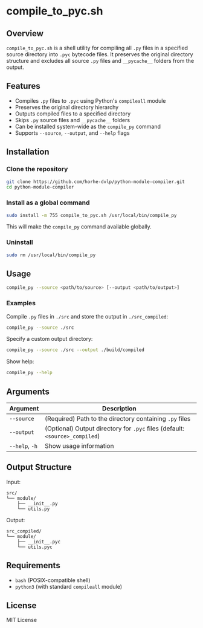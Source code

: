 # compile_to_pyc.sh

## Overview

`compile_to_pyc.sh` is a shell utility for compiling all `.py` files in a specified source directory into `.pyc` bytecode files. It preserves the original directory structure and excludes all source `.py` files and `__pycache__` folders from the output.

## Features

- Compiles `.py` files to `.pyc` using Python's `compileall` module
- Preserves the original directory hierarchy
- Outputs compiled files to a specified directory
- Skips `.py` source files and `__pycache__` folders
- Can be installed system-wide as the `compile_py` command
- Supports `--source`, `--output`, and `--help` flags

## Installation

### Clone the repository

```bash
git clone https://github.com/horhe-dvlp/python-module-compiler.git
cd python-module-compiler
```

### Install as a global command

```bash
sudo install -m 755 compile_to_pyc.sh /usr/local/bin/compile_py
```

This will make the `compile_py` command available globally.

### Uninstall

```bash
sudo rm /usr/local/bin/compile_py
```

## Usage

```bash
compile_py --source <path/to/source> [--output <path/to/output>]
```

### Examples

Compile `.py` files in `./src` and store the output in `./src_compiled`:

```bash
compile_py --source ./src
```

Specify a custom output directory:

```bash
compile_py --source ./src --output ./build/compiled
```

Show help:

```bash
compile_py --help
```

## Arguments

| Argument        | Description                                                                 |
|------------------|-----------------------------------------------------------------------------|
| `--source`       | (Required) Path to the directory containing `.py` files                     |
| `--output`       | (Optional) Output directory for `.pyc` files (default: `<source>_compiled`) |
| `--help`, `-h`   | Show usage information                                                      |

## Output Structure

Input:

```
src/
└── module/
    ├── __init__.py
    └── utils.py
```

Output:

```
src_compiled/
└── module/
    ├── __init__.pyc
    └── utils.pyc
```

## Requirements

- `bash` (POSIX-compatible shell)
- `python3` (with standard `compileall` module)

## License

MIT License

